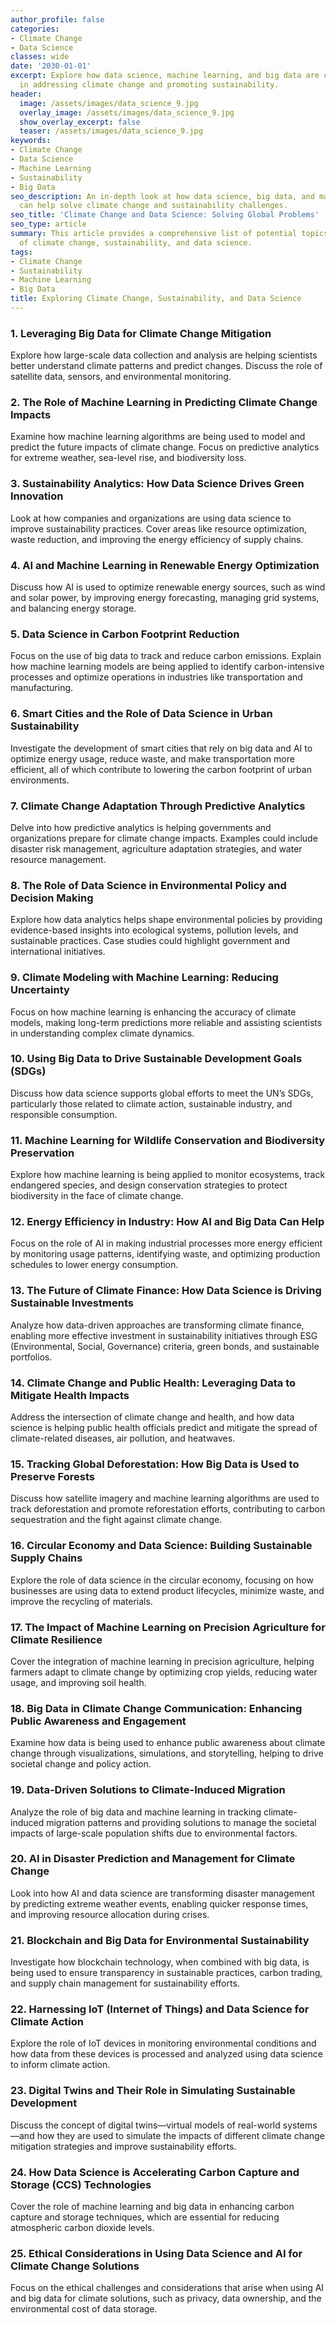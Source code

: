 ```yaml
---
author_profile: false
categories:
- Climate Change
- Data Science
classes: wide
date: '2030-01-01'
excerpt: Explore how data science, machine learning, and big data are critical tools
  in addressing climate change and promoting sustainability.
header:
  image: /assets/images/data_science_9.jpg
  overlay_image: /assets/images/data_science_9.jpg
  show_overlay_excerpt: false
  teaser: /assets/images/data_science_9.jpg
keywords:
- Climate Change
- Data Science
- Machine Learning
- Sustainability
- Big Data
seo_description: An in-depth look at how data science, big data, and machine learning
  can help solve climate change and sustainability challenges.
seo_title: 'Climate Change and Data Science: Solving Global Problems'
seo_type: article
summary: This article provides a comprehensive list of potential topics at the intersection
  of climate change, sustainability, and data science.
tags:
- Climate Change
- Sustainability
- Machine Learning
- Big Data
title: Exploring Climate Change, Sustainability, and Data Science
---
```


### 1. Leveraging Big Data for Climate Change Mitigation
Explore how large-scale data collection and analysis are helping scientists better understand climate patterns and predict changes. Discuss the role of satellite data, sensors, and environmental monitoring.

### 2. The Role of Machine Learning in Predicting Climate Change Impacts
Examine how machine learning algorithms are being used to model and predict the future impacts of climate change. Focus on predictive analytics for extreme weather, sea-level rise, and biodiversity loss.

### 3. Sustainability Analytics: How Data Science Drives Green Innovation
Look at how companies and organizations are using data science to improve sustainability practices. Cover areas like resource optimization, waste reduction, and improving the energy efficiency of supply chains.

### 4. AI and Machine Learning in Renewable Energy Optimization
Discuss how AI is used to optimize renewable energy sources, such as wind and solar power, by improving energy forecasting, managing grid systems, and balancing energy storage.

### 5. Data Science in Carbon Footprint Reduction
Focus on the use of big data to track and reduce carbon emissions. Explain how machine learning models are being applied to identify carbon-intensive processes and optimize operations in industries like transportation and manufacturing.

### 6. Smart Cities and the Role of Data Science in Urban Sustainability
Investigate the development of smart cities that rely on big data and AI to optimize energy usage, reduce waste, and make transportation more efficient, all of which contribute to lowering the carbon footprint of urban environments.

### 7. Climate Change Adaptation Through Predictive Analytics
Delve into how predictive analytics is helping governments and organizations prepare for climate change impacts. Examples could include disaster risk management, agriculture adaptation strategies, and water resource management.

### 8. The Role of Data Science in Environmental Policy and Decision Making
Explore how data analytics helps shape environmental policies by providing evidence-based insights into ecological systems, pollution levels, and sustainable practices. Case studies could highlight government and international initiatives.

### 9. Climate Modeling with Machine Learning: Reducing Uncertainty
Focus on how machine learning is enhancing the accuracy of climate models, making long-term predictions more reliable and assisting scientists in understanding complex climate dynamics.

### 10. Using Big Data to Drive Sustainable Development Goals (SDGs)
Discuss how data science supports global efforts to meet the UN’s SDGs, particularly those related to climate action, sustainable industry, and responsible consumption.

### 11. Machine Learning for Wildlife Conservation and Biodiversity Preservation
Explore how machine learning is being applied to monitor ecosystems, track endangered species, and design conservation strategies to protect biodiversity in the face of climate change.

### 12. Energy Efficiency in Industry: How AI and Big Data Can Help
Focus on the role of AI in making industrial processes more energy efficient by monitoring usage patterns, identifying waste, and optimizing production schedules to lower energy consumption.

### 13. The Future of Climate Finance: How Data Science is Driving Sustainable Investments
Analyze how data-driven approaches are transforming climate finance, enabling more effective investment in sustainability initiatives through ESG (Environmental, Social, Governance) criteria, green bonds, and sustainable portfolios.

### 14. Climate Change and Public Health: Leveraging Data to Mitigate Health Impacts
Address the intersection of climate change and health, and how data science is helping public health officials predict and mitigate the spread of climate-related diseases, air pollution, and heatwaves.

### 15. Tracking Global Deforestation: How Big Data is Used to Preserve Forests
Discuss how satellite imagery and machine learning algorithms are used to track deforestation and promote reforestation efforts, contributing to carbon sequestration and the fight against climate change.

### 16. Circular Economy and Data Science: Building Sustainable Supply Chains
Explore the role of data science in the circular economy, focusing on how businesses are using data to extend product lifecycles, minimize waste, and improve the recycling of materials.

### 17. The Impact of Machine Learning on Precision Agriculture for Climate Resilience
Cover the integration of machine learning in precision agriculture, helping farmers adapt to climate change by optimizing crop yields, reducing water usage, and improving soil health.

### 18. Big Data in Climate Change Communication: Enhancing Public Awareness and Engagement
Examine how data is being used to enhance public awareness about climate change through visualizations, simulations, and storytelling, helping to drive societal change and policy action.

### 19. Data-Driven Solutions to Climate-Induced Migration
Analyze the role of big data and machine learning in tracking climate-induced migration patterns and providing solutions to manage the societal impacts of large-scale population shifts due to environmental factors.

### 20. AI in Disaster Prediction and Management for Climate Change
Look into how AI and data science are transforming disaster management by predicting extreme weather events, enabling quicker response times, and improving resource allocation during crises.

### 21. Blockchain and Big Data for Environmental Sustainability
Investigate how blockchain technology, when combined with big data, is being used to ensure transparency in sustainable practices, carbon trading, and supply chain management for sustainability efforts.

### 22. Harnessing IoT (Internet of Things) and Data Science for Climate Action
Explore the role of IoT devices in monitoring environmental conditions and how data from these devices is processed and analyzed using data science to inform climate action.

### 23. Digital Twins and Their Role in Simulating Sustainable Development
Discuss the concept of digital twins—virtual models of real-world systems—and how they are used to simulate the impacts of different climate change mitigation strategies and improve sustainability efforts.

### 24. How Data Science is Accelerating Carbon Capture and Storage (CCS) Technologies
Cover the role of machine learning and big data in enhancing carbon capture and storage techniques, which are essential for reducing atmospheric carbon dioxide levels.

### 25. Ethical Considerations in Using Data Science and AI for Climate Change Solutions
Focus on the ethical challenges and considerations that arise when using AI and big data for climate solutions, such as privacy, data ownership, and the environmental cost of data storage.

